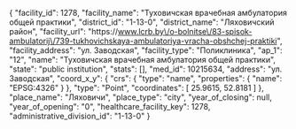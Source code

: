 {
    "facility_id": 1278,
    "facility_name": "Туховичская врачебная амбулатория общей практики",
    "district_id": "1-13-0",
    "district_name": "Ляховичский район",
    "facility_url": "https:\/\/www.lcrb.by\/o-bolnitse\/83-spisok-ambulatorij\/739-tukhovichskaya-ambulatoriya-vracha-obshchej-praktiki",
    "facility_address": "ул. Заводская",
    "facility_type": "Поликлиника",
    "ap_1": "12",
    "name": "Туховичская врачебная амбулатория общей практики",
    "state": "public institution",
    "stats": [],
    "med_id": 10215634,
    "address": "ул. Заводская",
    "coord_x_y": {
        "crs": {
            "type": "name",
            "properties": {
                "name": "EPSG:4326"
            }
        },
        "type": "Point",
        "coordinates": [
            25.9615,
            52.8181
        ]
    },
    "place_name": "Ляховичи",
    "place_type": "city",
    "year_of_closing": null,
    "year_of_opening": "0",
    "healthcare_facility_key": 1278,
    "administrative_division_id": "1-13-0"
}
